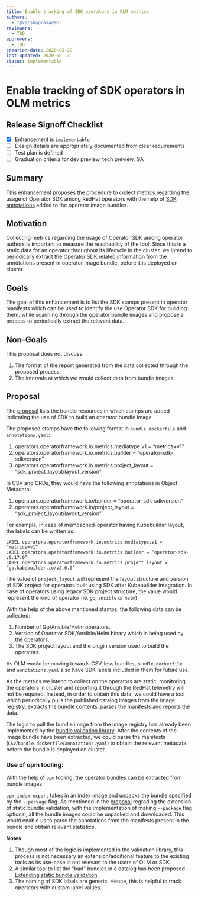 ```yaml
---
title: Enable tracking of SDK operators in OLM metrics
authors:
  - "@varshaprasad96"
reviewers:
  - TBD
approvers:
  - TBD
creation-date: 2020-05-28
last-updated: 2020-08-13
status: implementable
---
```


# Enable tracking of SDK operators in OLM metrics

## Release Signoff Checklist

- [X] Enhancement is `implementable`
- [ ] Design details are appropriately documented from clear requirements
- [ ] Test plan is defined
- [ ] Graduation criteria for dev preview, tech preview, GA

## Summary

This enhancement proposes the procedure to collect metrics regarding the usage of Operator SDK among RedHat operators with the help of [SDK annotations][sdk_annotations] added to the operator image bundles. 

## Motivation

Collecting metrics regarding the usage of Operator SDK among operator authors is important to measure the reachability of the tool. Since this is a static data for an operator throughout its lifecycle in the cluster, we intend to periodically extract the Operator SDK related information from the annotations present in operator image bundle, before it is deployed on cluster.

## Goals
The goal of this enhancement is to list the SDK stamps present in operator manifests which can be used to identify the use Operator SDK for building them, while scanning through the operator bundle images and propose a process to periodically extract the relevant data.

## Non-Goals
This proposal does not discuss:
1. The format of the report generated from the data collected through the proposed process.
2. The intervals at which we would collect data from bundle images.

## Proposal

The [proposal][sdk_metrics_proposal] lists the bundle resources in which stamps are added indicating the use of SDK to build an operator bundle image. 

The proposed stamps have the following format in `bundle.dockerfile` and `annotations.yaml`:
1. operators.operatorframework.io.metrics.mediatype.v1 = “metrics+v1”
2. operators.operatorframework.io.metrics.builder = “operator-sdk-sdkversion”
3. operators.operatorframework.io.metrics.project_layout = “sdk_project_layout/layout_version” 

In CSV and CRDs, they would have the following annotations in Object Metadata:
1. operators.operatorframework.io/builder = “operator-sdk-sdkversion”
2. operators.operatorframework.io/project_layout = “sdk_project_layout/layout_version”

For example, in case of memcached-operator having Kubebuilder layout, the labels can be written as:

```
LABEL operators.operatorframework.io.metrics.mediatype.v1 = “metrics+v1”
LABEL operators.operatorframework.io.metrics.builder = “operator-sdk-v0.17.0”
LABEL operators.operatorframework.io.metrics.project_layout = “go.kubebuilder.io/v2.0.0”
```

The value of `project_layout` will represent the layout structure and version of SDK project for operators built using SDK after Kubebuilder integration. In case of operators using legacy SDK project structure, the value would represent the kind of operator (ie. `go`, `ansible` or `helm`)

With the help of the above mentioned stamps, the following data can be collected:
1. Number of Go/Ansible/Helm operators.
2. Version of Operator SDK/Ansible/Helm binary which is being used by the operators.
3. The SDK project layout and the plugin version used to build the operators.

As OLM would be moving towards CSV-less bundles, `bundle.dockerfile` and `annotations.yaml` also have SDK labels included in them for future use.

As the metrics we intend to collect on the operators are static, monitoring the operators in cluster and reporting it through the RedHat telemetry will not be required. Instead, in order to obtain this data, we could have a tool which periodically pulls the published catalog images from the image registry, extracts the bundle contents, parses the manifests and reports the data.

The logic to pull the bundle image from the image registry has already been implemented by the [bundle validation library][validate_bundle_image]. After the contents of the image bundle have been extracted, we could parse the manifests (`CSV`/`bundle.dockerfile`/`annotations.yaml`) to obtain the relevant metadata before the bundle is deployed on cluster. 

### Use of opm tooling:
With the help of `opm` tooling, the operator bundles can be extracted from bundle images.

`opm index export` takes in an index image and unpacks the bundle specified by the `--package` flag. As mentioned in the [proposal][extend_bundle_validation_pr] regrading the extension of static bundle validation, with the implementation of making `--package` flag optional, all the bundle images could be unpacked and downloaded. This would enable us to parse the annotations from the manifests present in the bundle and obtain relevant statistics.

**Notes**
1. Though most of the logic is implemented in the validation library, this process is not necessary an extension/additional feature to the existing tools as its use-case is not relevant to the users of OLM or SDK.
2. A similar tool to list the "bad" bundles in a catalog has been proposed - [Extending static bundle validation][extend_bundle_validation_pr].
2. The naming of SDK labels are generic. Hence, this is helpful to track operators with custom label values.

[sdk_metrics_proposal]: https://github.com/operator-framework/enhancements/pull/21
[cluster_monitoring]: https://github.com/openshift/cluster-monitoring-operator
[sdk_annotations]: https://github.com/operator-framework/enhancements/blob/master/enhancements/sdk-metrics.md
[validate_bundle_image]: https://github.com/operator-framework/operator-registry/blob/master/docs/design/operator-bundle.md#validate-bundle-image
[extend_bundle_validation_pr]: https://github.com/operator-framework/enhancements/pull/28